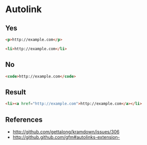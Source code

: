 Autolink
========

Yes
-----

~~~html
<p>http://example.com</p>
~~~

~~~html
<li>http://example.com</li>
~~~

No
-----

~~~html
<code>http://example.com</code>
~~~

Result
------

~~~html
<li><a href="http://example.com">http://example.com</a></li>
~~~

References
----------

- http://github.com/gettalong/kramdown/issues/306
- http://github.github.com/gfm#autolinks-extension-
